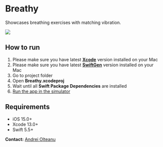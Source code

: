 # Breathy

Showcases breathing exercises with matching vibration.

![](READMEAssets/Breathy-Github-video.gif)

## How to run

1. Please make sure you have latest **[Xcode](https://apps.apple.com/ro/app/xcode/id497799835?mt=12)** version installed on your Mac
2. Please make sure you have latest **[SwiftGen](https://github.com/SwiftGen/SwiftGen)** version installed on your Mac
4. Go to project folder
6. Open **Breathy.xcodeproj**
7. Wait until all **Swift Package Dependencies** are installed
8. [Run the app in the simulator](https://developer.apple.com/documentation/xcode/running_your_app_in_the_simulator_or_on_a_device) 

## Requirements

- iOS 15.0+
- Xcode 13.0+
- Swift 5.5+

**Contact:** [Andrei Olteanu](hello@andreiolteanu.com)
